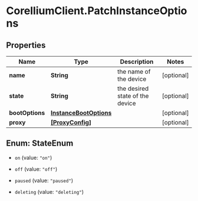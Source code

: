 # CorelliumClient.PatchInstanceOptions

## Properties

Name | Type | Description | Notes
------------ | ------------- | ------------- | -------------
**name** | **String** | the name of the device | [optional] 
**state** | **String** | the desired state of the device | [optional] 
**bootOptions** | [**InstanceBootOptions**](InstanceBootOptions.md) |  | [optional] 
**proxy** | [**[ProxyConfig]**](ProxyConfig.md) |  | [optional] 



## Enum: StateEnum


* `on` (value: `"on"`)

* `off` (value: `"off"`)

* `paused` (value: `"paused"`)

* `deleting` (value: `"deleting"`)




